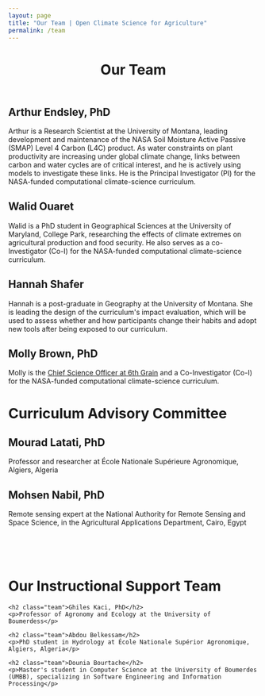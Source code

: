```yaml
---
layout: page
title: "Our Team | Open Climate Science for Agriculture"
permalink: /team
---
```


<header style="padding-bottom: 0px;">
	<div class="container">
        <h1 class="editable">Our Team</h1>
	</div>
</header>
<div class="container">
	<div class="bio">
		<h2 class="team">Arthur Endsley, PhD</h2>
		<p>
		Arthur is a Research Scientist at the University of Montana, leading development and maintenance of the NASA Soil Moisture Active Passive (SMAP) Level 4 Carbon (L4C) product. As water constraints on plant productivity are increasing under global climate change, links between carbon and water cycles are of critical interest, and he is actively using models to investigate these links. He is the Principal Investigator (PI) for the NASA-funded computational climate-science curriculum.
		</p>
	</div>
	<div class="bio">
		<h2 class="team">Walid Ouaret</h2>
		<p>
		Walid is a PhD student in Geographical Sciences at the University of Maryland, College Park, researching the effects of climate extremes on agricultural production and food security. He also serves as a co-Investigator (Co-I) for the NASA-funded computational climate-science curriculum.
		</p>
	</div>
	<div class="bio">
		<h2 class="team">Hannah Shafer</h2>
		<p>
		Hannah is a post-graduate in Geography at the University of Montana. She is leading the design of the curriculum's impact evaluation, which will be used to assess whether and how participants change their habits and adopt new tools after being exposed to our curriculum.
		</p>
	</div>
	<div class="bio">
		<h2 class="team">Molly Brown, PhD</h2>
		<p>
		Molly is the <a href="https://www.6grain.com/" target="_blank">Chief Science Officer at 6th Grain</a> and a Co-Investigator (Co-I) for the NASA-funded computational climate-science curriculum.
		</p>
	</div>
</div>

<div class="darker">
	<div class="container">
		<h1 class="editable">Curriculum Advisory Committee</h1>
		<h2 class="team">Mourad Latati, PhD</h2>
		<p>Professor and researcher at École Nationale Supérieure Agronomique, Algiers, Algeria</p>
		<h2 class="team">Mohsen Nabil, PhD</h2>
		<p>Remote sensing expert at the National Authority for Remote Sensing and Space Science, in the Agricultural Applications Department, Cairo, Egypt</p>
	</div>
</div>


<div class="container" style="padding-top:50px;">
	<h1 class="editable">Our Instructional Support Team</h1>

	<h2 class="team">Ghiles Kaci, PhD</h2>
	<p>Professor of Agronomy and Ecology at the University of Boumerdess</p>

	<h2 class="team">Abdou Belkessam</h2>
	<p>PhD student in Hydrology at École Nationale Supérior Agronomique, Algiers, Algeria</p>

	<h2 class="team">Dounia Bourtache</h2>
	<p>Master's student in Computer Science at the University of Boumerdes (UMBB), specializing in Software Engineering and Information Processing</p>
</div>
